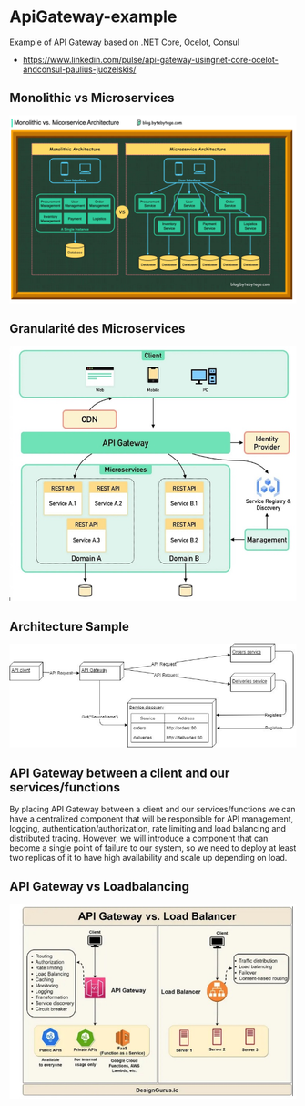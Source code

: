 # ApiGateway-example
Example of API Gateway based on .NET Core, Ocelot, Consul

- https://www.linkedin.com/pulse/api-gateway-usingnet-core-ocelot-andconsul-paulius-juozelskis/

##  Monolithic vs Microservices

![ Monolithic vs Microservices  ](https://github.com/sanogotech/ApiGateway-example/blob/master/images/monolithicvsmicroservice.jpg)


##  Granularité des Microservices

![ Domaine microservice ](https://github.com/sanogotech/ApiGateway-example/blob/master/images/MicroServiceArchiDomaineDB.jpg)

## Architecture  Sample

![  Api Gateway](https://github.com/sanogotech/ApiGateway-example/blob/master/images/apigatewaysample.jpg)



## API Gateway between a client and our services/functions

By placing API Gateway between a client and our services/functions we can have a centralized component that will be responsible for API management, logging, authentication/authorization, rate limiting and load balancing and distributed tracing. However, we will introduce a component that can become a single point of failure to our system, so we need to deploy at least two replicas of it to have high availability and scale up depending on load.

##  API  Gateway vs Loadbalancing

![ API Gateway vs Loadbalancing](https://github.com/sanogotech/ApiGateway-example/blob/master/images/apigatewayvsloadbalancer.jpg)
